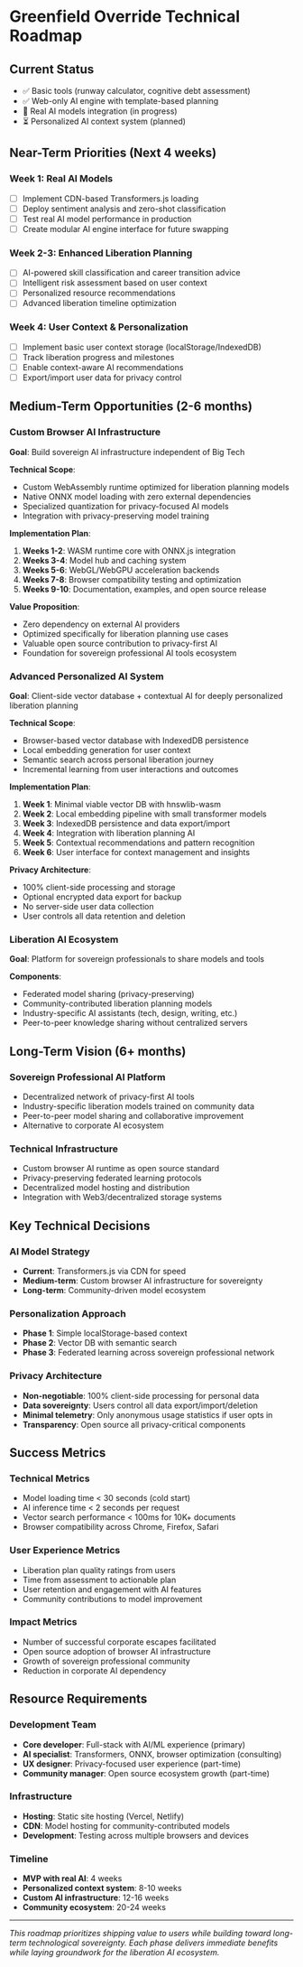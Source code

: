 # Greenfield Override Technical Roadmap

## Current Status
- ✅ Basic tools (runway calculator, cognitive debt assessment)
- ✅ Web-only AI engine with template-based planning
- 🚧 Real AI models integration (in progress)
- ⏳ Personalized AI context system (planned)

## Near-Term Priorities (Next 4 weeks)

### Week 1: Real AI Models
- [ ] Implement CDN-based Transformers.js loading
- [ ] Deploy sentiment analysis and zero-shot classification
- [ ] Test real AI model performance in production
- [ ] Create modular AI engine interface for future swapping

### Week 2-3: Enhanced Liberation Planning
- [ ] AI-powered skill classification and career transition advice
- [ ] Intelligent risk assessment based on user context
- [ ] Personalized resource recommendations
- [ ] Advanced liberation timeline optimization

### Week 4: User Context & Personalization
- [ ] Implement basic user context storage (localStorage/IndexedDB)
- [ ] Track liberation progress and milestones
- [ ] Enable context-aware AI recommendations
- [ ] Export/import user data for privacy control

## Medium-Term Opportunities (2-6 months)

### Custom Browser AI Infrastructure
**Goal**: Build sovereign AI infrastructure independent of Big Tech

**Technical Scope**:
- Custom WebAssembly runtime optimized for liberation planning models
- Native ONNX model loading with zero external dependencies
- Specialized quantization for privacy-focused AI models
- Integration with privacy-preserving model training

**Implementation Plan**:
1. **Weeks 1-2**: WASM runtime core with ONNX.js integration
2. **Weeks 3-4**: Model hub and caching system  
3. **Weeks 5-6**: WebGL/WebGPU acceleration backends
4. **Weeks 7-8**: Browser compatibility testing and optimization
5. **Weeks 9-10**: Documentation, examples, and open source release

**Value Proposition**:
- Zero dependency on external AI providers
- Optimized specifically for liberation planning use cases
- Valuable open source contribution to privacy-first AI
- Foundation for sovereign professional AI tools ecosystem

### Advanced Personalized AI System
**Goal**: Client-side vector database + contextual AI for deeply personalized liberation planning

**Technical Scope**:
- Browser-based vector database with IndexedDB persistence
- Local embedding generation for user context
- Semantic search across personal liberation journey
- Incremental learning from user interactions and outcomes

**Implementation Plan**:
1. **Week 1**: Minimal viable vector DB with hnswlib-wasm
2. **Week 2**: Local embedding pipeline with small transformer models
3. **Week 3**: IndexedDB persistence and data export/import
4. **Week 4**: Integration with liberation planning AI
5. **Week 5**: Contextual recommendations and pattern recognition
6. **Week 6**: User interface for context management and insights

**Privacy Architecture**:
- 100% client-side processing and storage
- Optional encrypted data export for backup
- No server-side user data collection
- User controls all data retention and deletion

### Liberation AI Ecosystem
**Goal**: Platform for sovereign professionals to share models and tools

**Components**:
- Federated model sharing (privacy-preserving)
- Community-contributed liberation planning models
- Industry-specific AI assistants (tech, design, writing, etc.)
- Peer-to-peer knowledge sharing without centralized servers

## Long-Term Vision (6+ months)

### Sovereign Professional AI Platform
- Decentralized network of privacy-first AI tools
- Industry-specific liberation models trained on community data
- Peer-to-peer model sharing and collaborative improvement
- Alternative to corporate AI ecosystem

### Technical Infrastructure
- Custom browser AI runtime as open source standard
- Privacy-preserving federated learning protocols
- Decentralized model hosting and distribution
- Integration with Web3/decentralized storage systems

## Key Technical Decisions

### AI Model Strategy
- **Current**: Transformers.js via CDN for speed
- **Medium-term**: Custom browser AI infrastructure for sovereignty  
- **Long-term**: Community-driven model ecosystem

### Personalization Approach
- **Phase 1**: Simple localStorage-based context
- **Phase 2**: Vector DB with semantic search
- **Phase 3**: Federated learning across sovereign professional network

### Privacy Architecture
- **Non-negotiable**: 100% client-side processing for personal data
- **Data sovereignty**: Users control all data export/import/deletion
- **Minimal telemetry**: Only anonymous usage statistics if user opts in
- **Transparency**: Open source all privacy-critical components

## Success Metrics

### Technical Metrics
- Model loading time < 30 seconds (cold start)
- AI inference time < 2 seconds per request
- Vector search performance < 100ms for 10K+ documents
- Browser compatibility across Chrome, Firefox, Safari

### User Experience Metrics  
- Liberation plan quality ratings from users
- Time from assessment to actionable plan
- User retention and engagement with AI features
- Community contributions to model improvement

### Impact Metrics
- Number of successful corporate escapes facilitated
- Open source adoption of browser AI infrastructure
- Growth of sovereign professional community
- Reduction in corporate AI dependency

## Resource Requirements

### Development Team
- **Core developer**: Full-stack with AI/ML experience (primary)
- **AI specialist**: Transformers, ONNX, browser optimization (consulting)
- **UX designer**: Privacy-focused user experience (part-time)
- **Community manager**: Open source ecosystem growth (part-time)

### Infrastructure
- **Hosting**: Static site hosting (Vercel, Netlify)
- **CDN**: Model hosting for community-contributed models
- **Development**: Testing across multiple browsers and devices

### Timeline
- **MVP with real AI**: 4 weeks
- **Personalized context system**: 8-10 weeks  
- **Custom AI infrastructure**: 12-16 weeks
- **Community ecosystem**: 20-24 weeks

---

*This roadmap prioritizes shipping value to users while building toward long-term technological sovereignty. Each phase delivers immediate benefits while laying groundwork for the liberation AI ecosystem.*